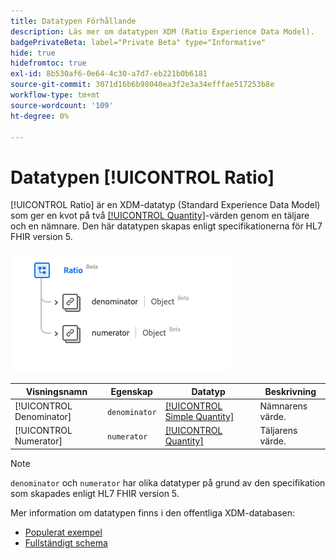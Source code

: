 ```yaml
---
title: Datatypen Förhållande
description: Läs mer om datatypen XDM (Ratio Experience Data Model).
badgePrivateBeta: label="Private Beta" type="Informative"
hide: true
hidefromtoc: true
exl-id: 8b530af6-0e64-4c30-a7d7-eb221b0b6181
source-git-commit: 3071d16b6b98040ea3f2e3a34efffae517253b8e
workflow-type: tm+mt
source-wordcount: '109'
ht-degree: 0%

---
```


# Datatypen [!UICONTROL Ratio]

[!UICONTROL Ratio] är en XDM-datatyp (Standard Experience Data Model) som ger en kvot på två [[!UICONTROL Quantity]](../data-types/quantity.md)-värden genom en täljare och en nämnare. Den här datatypen skapas enligt specifikationerna för HL7 FHIR version 5.

![Struktur för datatypen Ratio](../../../images/healthcare/data-types/ratio.png)

| Visningsnamn | Egenskap | Datatyp | Beskrivning |
| --- | --- | --- | --- |
| [!UICONTROL Denominator] | `denominator` | [[!UICONTROL Simple Quantity]](../data-types/simple-quantity.md) | Nämnarens värde. |
| [!UICONTROL Numerator] | `numerator` | [[!UICONTROL Quantity]](../data-types/quantity.md) | Täljarens värde. |

>[!NOTE]
>
> `denominator` och `numerator` har olika datatyper på grund av den specifikation som skapades enligt HL7 FHIR version 5.

Mer information om datatypen finns i den offentliga XDM-databasen:

* [Populerat exempel](https://github.com/adobe/xdm/blob/master/extensions/industry/healthcare/fhir/datatypes/ratio.example.1.json)
* [Fullständigt schema](https://github.com/adobe/xdm/blob/master/extensions/industry/healthcare/fhir/datatypes/ratio.schema.json)
